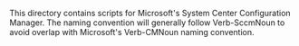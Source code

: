 This directory contains scripts for Microsoft's System Center Configuration Manager.
The naming convention will generally follow Verb-SccmNoun to avoid overlap with 
Microsoft's Verb-CMNoun naming convention.